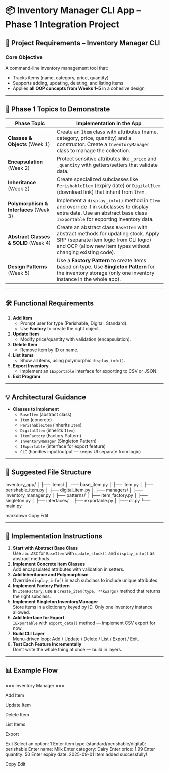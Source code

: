 # 📦 Inventory Manager CLI App – Phase 1 Integration Project

## **📌 Project Requirements – Inventory Manager CLI**

### **Core Objective**
A command-line inventory management tool that:
- Tracks items (name, category, price, quantity)
- Supports adding, updating, deleting, and listing items
- Applies **all OOP concepts from Weeks 1–5** in a cohesive design

---

## **🎯 Phase 1 Topics to Demonstrate**

| Phase Topic | Implementation in the App |
|-------------|----------------------------|
| **Classes & Objects** (Week 1) | Create an `Item` class with attributes (name, category, price, quantity) and a constructor. Create a `InventoryManager` class to manage the collection. |
| **Encapsulation** (Week 2) | Protect sensitive attributes like `_price` and `_quantity` with getters/setters that validate data. |
| **Inheritance** (Week 2) | Create specialized subclasses like `PerishableItem` (expiry date) or `DigitalItem` (download link) that inherit from `Item`. |
| **Polymorphism & Interfaces** (Week 3) | Implement a `display_info()` method in `Item` and override it in subclasses to display extra data. Use an abstract base class `IExportable` for exporting inventory data. |
| **Abstract Classes & SOLID** (Week 4) | Create an abstract class `BaseItem` with abstract methods for updating stock. Apply SRP (separate item logic from CLI logic) and OCP (allow new item types without changing existing code). |
| **Design Patterns** (Week 5) | Use a **Factory Pattern** to create items based on type. Use **Singleton Pattern** for the inventory storage (only one inventory instance in the whole app). |

---

## **🛠 Functional Requirements**
1. **Add Item**  
   - Prompt user for type (Perishable, Digital, Standard).  
   - Use **Factory** to create the right object.
2. **Update Item**  
   - Modify price/quantity with validation (encapsulation).
3. **Delete Item**  
   - Remove item by ID or name.
4. **List Items**  
   - Show all items, using polymorphic `display_info()`.
5. **Export Inventory**  
   - Implement an `IExportable` interface for exporting to CSV or JSON.
6. **Exit Program**  

---

## **💡 Architectural Guidance**
- **Classes to Implement**
  - `BaseItem` (abstract class)
  - `Item` (concrete)
  - `PerishableItem` (inherits `Item`)
  - `DigitalItem` (inherits `Item`)
  - `ItemFactory` (Factory Pattern)
  - `InventoryManager` (Singleton Pattern)
  - `IExportable` (interface for export feature)
  - `CLI` (handles input/output — keeps UI separate from logic)

---

## **📂 Suggested File Structure**
inventory_app/
│
├── items/
│ ├── base_item.py
│ ├── item.py
│ ├── perishable_item.py
│ ├── digital_item.py
│
├── managers/
│ ├── inventory_manager.py
│
├── patterns/
│ ├── item_factory.py
│ ├── singleton.py
│
├── interfaces/
│ ├── exportable.py
│
├── cli.py
└── main.py

markdown
Copy
Edit

---

## **🚀 Implementation Instructions**
1. **Start with Abstract Base Class**  
   Use `abc.ABC` for `BaseItem` with `update_stock()` and `display_info()` as abstract methods.
2. **Implement Concrete Item Classes**  
   Add encapsulated attributes with validation in setters.
3. **Add Inheritance and Polymorphism**  
   Override `display_info()` in each subclass to include unique attributes.
4. **Implement Factory Pattern**  
   In `ItemFactory`, use a `create_item(type, **kwargs)` method that returns the right subclass.
5. **Implement Singleton InventoryManager**  
   Store items in a dictionary keyed by ID. Only one inventory instance allowed.
6. **Add Interface for Export**  
   `IExportable` with `export_data()` method — implement CSV export for now.
7. **Build CLI Layer**  
   Menu-driven loop: Add / Update / Delete / List / Export / Exit.
8. **Test Each Feature Incrementally**  
   Don’t write the whole thing at once — build in layers.

---

## **📊 Example Flow**
=== Inventory Manager ===

Add Item

Update Item

Delete Item

List Items

Export

Exit
Select an option: 1
Enter item type (standard/perishable/digital): perishable
Enter name: Milk
Enter category: Dairy
Enter price: 1.99
Enter quantity: 50
Enter expiry date: 2025-09-01
Item added successfully!

Copy
Edit
